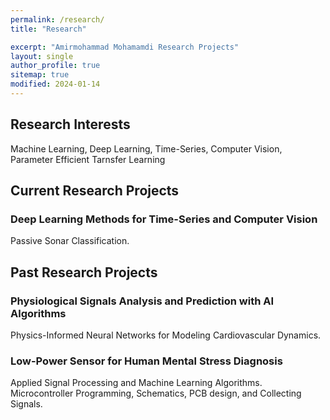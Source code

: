 ```yaml
---
permalink: /research/
title: "Research"

excerpt: "Amirmohammad Mohamamdi Research Projects"
layout: single
author_profile: true
sitemap: true
modified: 2024-01-14
---
```

## Research Interests
 Machine Learning, Deep Learning, Time-Series, Computer Vision, Parameter Efficient Tarnsfer Learning


## Current Research Projects

### Deep Learning Methods for Time-Series and Computer Vision
 Passive Sonar Classification.

## Past Research Projects

### Physiological Signals Analysis and Prediction with AI Algorithms
 Physics-Informed Neural Networks for Modeling Cardiovascular Dynamics.

### Low-Power Sensor for Human Mental Stress Diagnosis
 Applied Signal Processing and Machine Learning Algorithms.
 Microcontroller Programming, Schematics, PCB design, and Collecting Signals.




